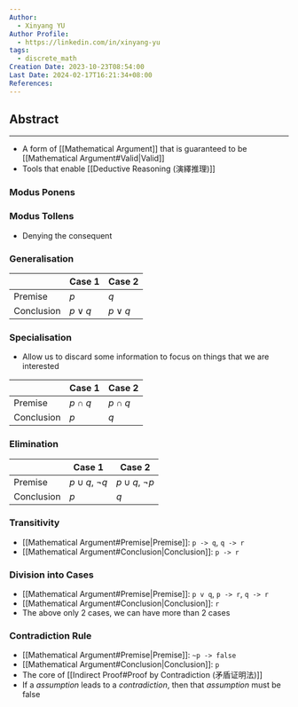 ```yaml
---
Author:
  - Xinyang YU
Author Profile:
  - https://linkedin.com/in/xinyang-yu
tags:
  - discrete_math
Creation Date: 2023-10-23T08:54:00
Last Date: 2024-02-17T16:21:34+08:00
References: 
---
```

## Abstract
---
- A form of [[Mathematical Argument]] that is guaranteed to be [[Mathematical Argument#Valid|Valid]]
- Tools that enable [[Deductive Reasoning (演繹推理)]]


### Modus Ponens
### Modus Tollens
- Denying the consequent
### Generalisation

|  | Case 1 | Case 2 |
| ---- | ---- | ---- |
| Premise | $p$ | $q$ |
| Conclusion | $p \lor q$ | $p \lor q$ |

### Specialisation 
- Allow us to discard some information to focus on things that we are interested

|  | Case 1 | Case 2 |
| ---- | ---- | ---- |
| Premise | $p \cap q$ | $p \cap q$ |
| Conclusion | $p$ | $q$ |

### Elimination

|  | Case 1 | Case 2 |
| ---- | ---- | ---- |
| Premise | $p \cup q$, $\neg q$ | $p\cup q$, $\neg p$ |
| Conclusion | $p$ | $q$ |

### Transitivity
- [[Mathematical Argument#Premise|Premise]]: `p -> q`, `q -> r`
- [[Mathematical Argument#Conclusion|Conclusion]]: `p -> r`
### Division into Cases
- [[Mathematical Argument#Premise|Premise]]: `p v q`, `p -> r`, `q -> r`
- [[Mathematical Argument#Conclusion|Conclusion]]: `r`
- The above only 2 cases, we can have more than 2 cases
### Contradiction Rule
- [[Mathematical Argument#Premise|Premise]]: `~p -> false`
- [[Mathematical Argument#Conclusion|Conclusion]]: `p`
- The core of [[Indirect Proof#Proof by Contradiction (矛盾证明法)]]
- If a *assumption* leads to a *contradiction*, then that *assumption* must be false



